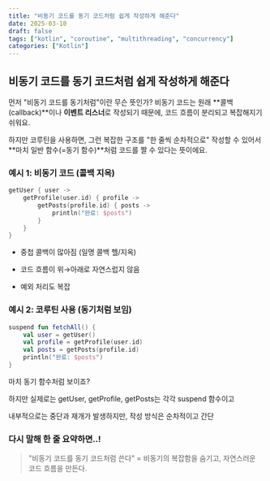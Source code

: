 ```yaml
---
title: "비동기 코드를 동기 코드처럼 쉽게 작성하게 해준다"
date: 2025-03-10
draft: false
tags: ["kotlin", "coroutine", "multithreading", "concurrency"]
categories: ["Kotlin"]
---
```


## 비동기 코드를 동기 코드처럼 쉽게 작성하게 해준다

먼저 "비동기 코드를 동기처럼"이란 무슨 뜻인가?
비동기 코드는 원래 **콜백(callback)**이나 **이벤트 리스너**로 작성되기 때문에,
코드 흐름이 분리되고 복잡해지기 쉬워요.

하지만 코루틴을 사용하면, 그런 복잡한 구조를 "한 줄씩 순차적으로" 작성할 수 있어서
**마치 일반 함수(=동기 함수)**처럼 코드를 짤 수 있다는 뜻이에요.


### 예시 1: 비동기 코드 (콜백 지옥)

```kotlin
getUser { user ->
    getProfile(user.id) { profile ->
        getPosts(profile.id) { posts ->
            println("완료: $posts")
        }
    }
}
```

- 중첩 콜백이 많아짐 (일명 콜백 헬/지옥)

- 코드 흐름이 위→아래로 자연스럽지 않음

- 예외 처리도 복잡


### 예시 2: 코루틴 사용 (동기처럼 보임)


```kotlin
suspend fun fetchAll() {
    val user = getUser()
    val profile = getProfile(user.id)
    val posts = getPosts(profile.id)
    println("완료: $posts")
}
```
마치 동기 함수처럼 보이죠?

하지만 실제로는 getUser, getProfile, getPosts는 각각 suspend 함수이고

내부적으로는 중단과 재개가 발생하지만, 작성 방식은 순차적이고 간단

### 다시 말해 한 줄 요약하면..!

> "비동기 코드를 동기 코드처럼 쓴다" = 비동기의 복잡함을 숨기고, 자연스러운 코드 흐름을 만든다.













